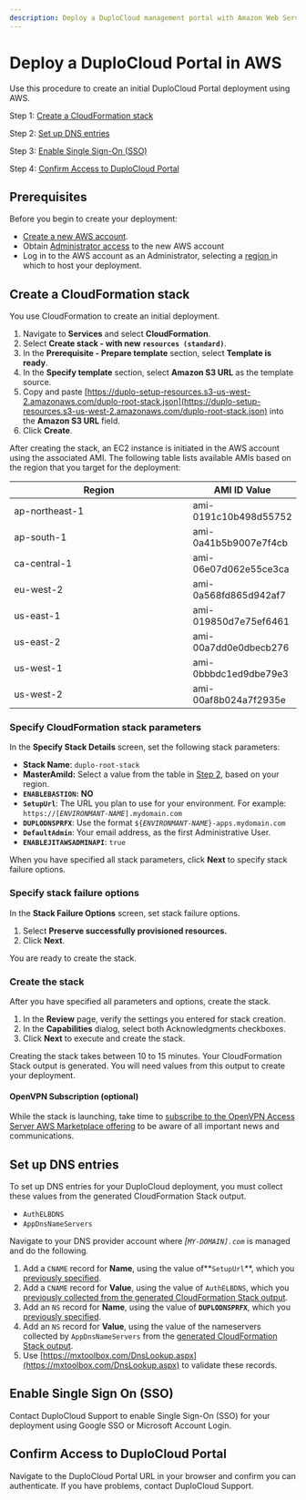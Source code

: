 ```yaml
---
description: Deploy a DuploCloud management portal with Amazon Web Services
---
```


# Deploy a DuploCloud Portal in AWS

Use this procedure to create an initial DuploCloud Portal deployment using AWS.

Step 1: [Create a CloudFormation stack](deploy-a-duplocloud-portal-in-aws.md#create-a-cloudformation-stack)

Step 2: [Set up DNS entries](deploy-a-duplocloud-portal-in-aws.md#set-up-dns-entries)

Step 3: [Enable Single Sign-On (SSO)](deploy-a-duplocloud-portal-in-aws.md#enable-single-sign-on-sso)

Step 4: [Confirm Access to DuploCloud Portal](deploy-a-duplocloud-portal-in-aws.md#confirm-access-to-duplocloud-portal)

## Prerequisites

Before you begin to create your deployment:

* [Create a new AWS account](https://aws.amazon.com/free/?trk=578b2801-ffbb-4021-a1db-01a0bafb3a4a\&sc\_channel=ps\&ef\_id=CjwKCAjwge2iBhBBEiwAfXDBR3ABxb9HejfSaFdz\_73vBm44YFAfr8qbxf6S0lXEU4YV-FRCNyZ1RBoCT4AQAvD\_BwE:G:s\&s\_kwcid=AL!4422!3!507162072479!p!!g!!aws!12563449882!121199905124\&all-free-tier.sort-by=item.additionalFields.SortRank\&all-free-tier.sort-order=asc\&awsf.Free%20Tier%20Types=\*all\&awsf.Free%20Tier%20Categories=\*all).
* Obtain [Administrator access](https://docs.aws.amazon.com/streams/latest/dev/setting-up.html) to the new AWS account
* Log in to the AWS account as an Administrator, selecting a [region ](https://docs.aws.amazon.com/AmazonRDS/latest/UserGuide/Concepts.RegionsAndAvailabilityZones.html)in which to host your deployment.

## Create a CloudFormation stack

You use CloudFormation to create an initial deployment.

1. Navigate to **Services** and select **CloudFormation**.
2. Select **Create stack - with new `resources (standard)`**.
3. In the **Prerequisite - Prepare template** section, select **Template is ready**.
4. In the **Specify template** section, select **Amazon S3 URL** as the template source.
5. Copy and paste [https://duplo-setup-resources.s3-us-west-2.amazonaws.com/duplo-root-stack.json](https://duplo-setup-resources.s3-us-west-2.amazonaws.com/duplo-root-stack.json) into the **Amazon S3 URL** field.&#x20;
6. Click **Create**.

After creating the stack, an EC2 instance is initiated in the AWS account using the associated AMI. The following table lists available AMIs based on the region that you target for the deployment:

<table><thead><tr><th width="347">Region</th><th>AMI ID Value</th></tr></thead><tbody><tr><td>ap-northeast-1</td><td>ami-0191c10b498d55752</td></tr><tr><td>ap-south-1</td><td>ami-0a41b5b9007e7f4cb</td></tr><tr><td>ca-central-1</td><td>ami-06e07d062e55ce3ca</td></tr><tr><td>eu-west-2</td><td>ami-0a568fd865d942af7</td></tr><tr><td>us-east-1</td><td>ami-019850d7e75ef6461</td></tr><tr><td>us-east-2</td><td>ami-00a7dd0e0dbecb276</td></tr><tr><td>us-west-1</td><td>ami-0bbbdc1ed9dbe79e3</td></tr><tr><td>us-west-2</td><td>ami-00af8b024a7f2935e</td></tr></tbody></table>

### Specify CloudFormation stack parameters

In the **Specify Stack Details** screen, set the following stack parameters:

* **Stack Name**: `duplo-root-stack`
* **MasterAmiId:** Select a value from the table in [Step 2](deploy-a-duplocloud-portal-in-aws.md#2.-create-a-cloudformation-stack), based on your region.
* **`ENABLEBASTION`:** **NO**
* **`SetupUrl`**: The URL you plan to use for your environment.  For example: `https://[`_`ENVIRONMANT-NAME`_`].mydomain.com`
* **`DUPLODNSPRFX`**: Use the format `${`_`ENVIRONMANT-NAME`_`}-apps.mydomain.com`
* **`DefaultAdmin`**: Your email address, as the first Administrative User.
* **`ENABLEJITAWSADMINAPI`**: `true`

When you have specified all stack parameters, click **Next** to specify stack failure options.

### Specify stack failure options

In the **Stack Failure Options** screen, set stack failure options.&#x20;

1. Select **Preserve successfully provisioned resources.**
2. Click **Next**.

You are ready to create the stack.

### Create the stack

After you have specified all parameters and options, create the stack.

1. In the **Review** page, verify the settings you entered for stack creation.
2. In the **Capabilities** dialog, select both Acknowledgments checkboxes.&#x20;
3. Click **Next** to execute and create the stack.&#x20;

Creating the stack takes between 10 to 15 minutes. Your CloudFormation Stack output is generated. You will need values from this output to create your deployment.

#### OpenVPN Subscription (optional)

While the stack is launching, take time to [subscribe to the OpenVPN Access Server AWS Marketplace offering](https://aws.amazon.com/marketplace/server/procurement?productId=fe8020db-5343-4c43-9e65-5ed4a825c931) to be aware of all important news and communications.&#x20;

## Set up DNS entries

To set up DNS entries for your DuploCloud deployment, you must collect these values from the generated CloudFormation Stack output.&#x20;

* `AuthELBDNS`
* `AppDnsNameServers`

Navigate to your DNS provider account where _\[`MY-DOMAIN].com`_ is managed and do the following.

1. Add a `CNAME` record for **Name**, using the value of**`SetupUrl`**, which you [previously specified](deploy-a-duplocloud-portal-in-aws.md#specify-cloudformation-stack-parameters).&#x20;
2. Add a `CNAME` record for **Value**, using the value of `AuthELBDNS`, which you [previously collected from the generated CloudFormation Stack output](deploy-a-duplocloud-portal-in-aws.md#create-the-stack).
3. Add an `NS` record for **Name**, using the value of **`DUPLODNSPRFX`**, which you [previously specified](deploy-a-duplocloud-portal-in-aws.md#specify-cloudformation-stack-parameters).
4. Add an `NS` record for **Value**, using the value of the nameservers collected by `AppDnsNameServers` from the [generated CloudFormation Stack output](deploy-a-duplocloud-portal-in-aws.md#create-the-stack).
5. Use [https://mxtoolbox.com/DnsLookup.aspx](https://mxtoolbox.com/DnsLookup.aspx) to validate these records.

## Enable Single Sign On (SSO)

Contact DuploCloud Support to enable Single Sign-On (SSO) for your deployment using Google SSO or Microsoft Account Login.

## Confirm Access to DuploCloud Portal

Navigate to the DuploCloud Portal URL in your browser and confirm you can authenticate. If you have problems, contact DuploCloud Support.
